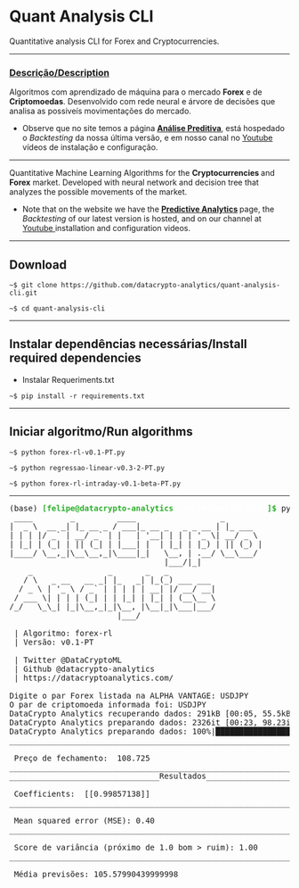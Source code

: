 # Quant Analysis CLI
Quantitative analysis CLI for Forex and Cryptocurrencies.

------ 
 <h3> <a rel="datacryptoanalytics" href="https://datacryptoanalytics.com/">Descrição/Description </a></h3>


Algoritmos com aprendizado de máquina para o mercado <b>Forex</b> e de <b>Criptomoedas</b>. Desenvolvido com rede neural e árvore de decisões que analisa as possiveís movimentações do mercado.

- Observe que no site temos a página <b> <a href = "https://datacryptoanalytics.com/analytics/predictive"> Análise Preditiva</a></b>, está hospedado o <i>Backtesting</i> da nossa última versão, e em nosso canal no  <a rel="Youtube" href="https://www.youtube.com/channel/UCxfGBCV9E04Uw4flJLjBCqg?view_as=subscriberl">Youtube</a> vídeos de instalação e configuração.

------
Quantitative Machine Learning Algorithms for the <b> Cryptocurrencies </b> and <b>Forex</b> market. Developed with neural network and decision tree that analyzes the possible movements of the market.

- Note that on the website we have the <b> <a href = "https://datacryptoanalytics.com/analytics/predictive"> Predictive Analytics</a> </b> page, the <i> Backtesting </i> of our latest version is hosted, and on our channel at <a rel = "Youtube" href = "https: //www.youtube.com/channel/UCxfGBCV9E04Uw4flJLjBCqg?view_as=subscriberl">Youtube </a> installation and configuration videos.

-----
## Download

`~$ git clone https://github.com/datacrypto-analytics/quant-analysis-cli.git`


`~$ cd quant-analysis-cli`

-----

## Instalar dependências necessárias/Install required dependencies 


- Instalar Requeriments.txt

`~$ pip install -r requirements.txt`

-----

## Iniciar algoritmo/Run algorithms


`~$ python forex-rl-v0.1-PT.py`

`~$ python regressao-linear-v0.3-2-PT.py`

`~$ python forex-rl-intraday-v0.1-beta-PT.py`


-----



<pre>(base) <font color="#2CB02C"><b>[felipe@datacrypto-analytics</b></font><font color="#FFFFFF"><b> crypto-analysis-cli</b></font><font color="#2CB02C"><b>]$</b></font> python forex-rl-v0.1-PT.py 
 ____        _         ____                  _        
|  _ \  __ _| |_ __ _ / ___|_ __ _   _ _ __ | |_ ___  
| | | |/ _` | __/ _` | |   | &apos;__| | | | &apos;_ \| __/ _ \ 
| |_| | (_| | || (_| | |___| |  | |_| | |_) | || (_) |
|____/ \__,_|\__\__,_|\____|_|   \__, | .__/ \__\___/ 
                                 |___/|_|             
    _                _       _   _          
   / \   _ __   __ _| |_   _| |_(_) ___ ___ 
  / _ \ | &apos;_ \ / _` | | | | | __| |/ __/ __|
 / ___ \| | | | (_| | | |_| | |_| | (__\__ \
/_/   \_\_| |_|\__,_|_|\__, |\__|_|\___|___/
                       |___/                

 | Algoritmo: forex-rl 
 | Versão: v0.1-PT 

 | Twitter @DataCryptoML 
 | Github @datacrypto-analytics 
 | https://datacryptoanalytics.com/ 
 
Digite o par Forex listada na ALPHA VANTAGE: USDJPY
O par de criptomoeda informada foi: USDJPY
DataCrypto Analytics recuperando dados: 291kB [00:05, 55.5kB/s] 
DataCrypto Analytics preparando dados: 2326it [00:23, 98.23it/s]
DataCrypto Analytics preparando dados: 100%|████████████████████████████████████████████████████████| 8/8 [00:00&lt;00:00, 50.26it/s]
________________________________________________________________________________

 Preço de fechamento:  108.725
________________________________________________________________________________
________________________________Resultados______________________________________

 Coefficients:  [[0.99857138]]
________________________________________________________________________________

 Mean squared error (MSE): 0.40
________________________________________________________________________________

 Score de variância (próximo de 1.0 bom &gt; ruim): 1.00
________________________________________________________________________________

 Média previsões: 105.57990439999998
________________________________________________________________________________
</pre>
